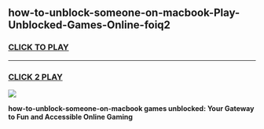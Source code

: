 
## how-to-unblock-someone-on-macbook-Play-Unblocked-Games-Online-foiq2
<h3>
<a href="https://premium76.site?title=how-to-unblock-someone-on-macbook&ref=25A">CLICK TO PLAY</a></h3>
<hr>

<h3>
<a href="https://premium76.site?title=how-to-unblock-someone-on-macbook&ref=25A">CLICK 2 PLAY</a>
  
</h3>

<a href="https://premium76.site?title=how-to-unblock-someone-on-macbook&ref=25A"><img src="https://clearcache.store/games.png"></a>


**how-to-unblock-someone-on-macbook games unblocked: Your Gateway to Fun and Accessible Online Gaming**
